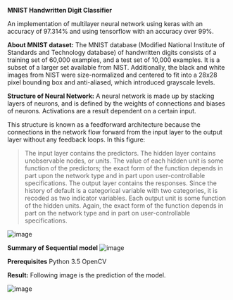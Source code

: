 **MNIST Handwritten Digit Classifier**


An implementation of multilayer neural network using keras with an accuracy of 97.314% and using tensorflow with an accuracy over 99%.

**About MNIST dataset:**
The MNIST database (Modified National Institute of Standards and Technology database) of handwritten digits consists of a training set of 60,000 examples, and a test set of 10,000 examples. It is a subset of a larger set available from NIST. Additionally, the black and white images from NIST were size-normalized and centered to fit into a 28x28 pixel bounding box and anti-aliased, which introduced grayscale levels.

**Structure of Neural Network:**
A neural network is made up by stacking layers of neurons, and is defined by the weights of connections and biases of neurons. Activations are a result dependent on a certain input.

This structure is known as a feedforward architecture because the connections in the network flow forward from the input layer to the output layer without any feedback loops. In this figure:

> The input layer contains the predictors.
> The hidden layer contains unobservable nodes, or units. The value of each hidden unit is some function of the predictors; the exact form of the function depends in part upon the network type and in part upon user-controllable specifications.
> The output layer contains the responses. Since the history of default is a categorical variable with two categories, it is recoded as two indicator variables. Each output unit is some function of the hidden units. Again, the exact form of the function depends in part on the network type and in part on user-controllable specifications.




![image](https://github.com/user-attachments/assets/e70af391-0ba3-4cad-a7b0-bec5be496c8a)


**Summary of Sequential model**
![image](https://github.com/user-attachments/assets/6cb96fba-1877-4f10-8837-0d7f5b991dde)




**Prerequisites**
Python 3.5
OpenCV

**Result:**
Following image is the prediction of the model.




![image](https://github.com/user-attachments/assets/bee61aee-01eb-4f14-a86d-dc51b7d12d56)
